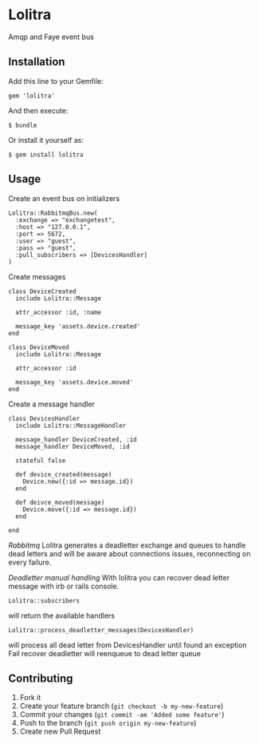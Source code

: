 # Lolitra

Amqp and Faye event bus

## Installation

Add this line to your Gemfile:

    gem 'lolitra'

And then execute:

    $ bundle

Or install it yourself as:

    $ gem install lolitra

## Usage

Create an event bus on initializers

    Lolitra::RabbitmqBus.new(
      :exchange => "exchangetest",
      :host => "127.0.0.1",
      :port => 5672,
      :user => "guest",
      :pass => "guest",
      :pull_subscribers => [DevicesHandler]
    )

Create messages

    class DeviceCreated
      include Lolitra::Message

      attr_accessor :id, :name

      message_key 'assets.device.created'
    end

    class DeviceMoved
      include Lolitra::Message

      attr_accessor :id

      message_key 'assets.device.moved'
    end

Create a message handler

    class DevicesHandler
      include Lolitra::MessageHandler 

      message_handler DeviceCreated, :id
      message_handler DeviceMoved, :id

      stateful false

      def device_created(message)
        Device.new({:id => message.id})
      end
       
      def deivce_moved(message)
        Device.move({:id => message.id})
      end
       
    end

*Rabbitmq*
Lolitra generates a deadletter exchange and queues to handle dead letters and will be aware about connections issues, reconnecting on every failure.

*Deadletter manual handling*
With lolitra you can recover dead letter message with irb or rails console.

```
Lolitra::subscribers 
```
will return the available handlers

```
Lolitra::process_deadletter_messages(DevicesHandler)
```
will process all dead letter from DevicesHandler until found an exception
Fail recover deadletter will reenqueue to dead letter queue

## Contributing

1. Fork it
2. Create your feature branch (`git checkout -b my-new-feature`)
3. Commit your changes (`git commit -am 'Added some feature'`)
4. Push to the branch (`git push origin my-new-feature`)
5. Create new Pull Request

